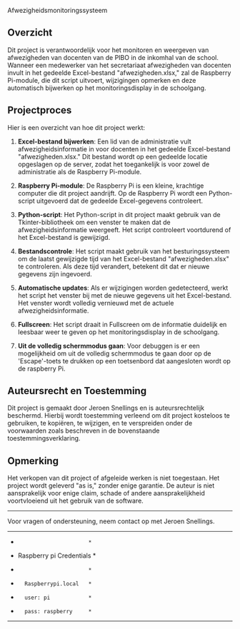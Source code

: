 Afwezigheidsmonitoringssysteem

## Overzicht

Dit project is verantwoordelijk voor het monitoren en weergeven van afwezigheden van docenten van de PIBO in de inkomhal van de school. Wanneer een medewerker van het secretariaat afwezigheden van docenten invult in het gedeelde Excel-bestand "afwezigheden.xlsx," zal de Raspberry Pi-module, die dit script uitvoert, wijzigingen opmerken en deze automatisch bijwerken op het monitoringsdisplay in de schoolgang.

## Projectproces

Hier is een overzicht van hoe dit project werkt:

1. **Excel-bestand bijwerken**: Een lid van de administratie vult afwezigheidsinformatie in voor docenten in het gedeelde Excel-bestand "afwezigheden.xlsx." Dit bestand wordt op een gedeelde locatie opgeslagen op de server, zodat het toegankelijk is voor zowel de administratie als de Raspberry Pi-module.

2. **Raspberry Pi-module**: De Raspberry Pi is een kleine, krachtige computer die dit project aandrijft. Op de Raspberry Pi wordt een Python-script uitgevoerd dat de gedeelde Excel-gegevens controleert.

3. **Python-script**: Het Python-script in dit project maakt gebruik van de Tkinter-bibliotheek om een venster te maken dat de afwezigheidsinformatie weergeeft. Het script controleert voortdurend of het Excel-bestand is gewijzigd.

4. **Bestandscontrole**: Het script maakt gebruik van het besturingssysteem om de laatst gewijzigde tijd van het Excel-bestand "afwezigheden.xlsx" te controleren. Als deze tijd verandert, betekent dit dat er nieuwe gegevens zijn ingevoerd.

5. **Automatische updates**: Als er wijzigingen worden gedetecteerd, werkt het script het venster bij met de nieuwe gegevens uit het Excel-bestand. Het venster wordt volledig vernieuwd met de actuele afwezigheidsinformatie.

6. **Fullscreen**: Het script draait in Fullscreen om de informatie duidelijk en leesbaar weer te geven op het monitoringsdisplay in de schoolgang.

7. **Uit de volledig schermmodus gaan**: Voor debuggen is er een mogelijkheid om uit de volledig schermmodus te gaan door op de 'Escape'-toets te drukken op een toetsenbord dat aangesloten wordt op de raspberry Pi.

## Auteursrecht en Toestemming

Dit project is gemaakt door Jeroen Snellings en is auteursrechtelijk beschermd. Hierbij wordt toestemming verleend om dit project kosteloos te gebruiken, te kopiëren, te wijzigen, en te verspreiden onder de voorwaarden zoals beschreven in de bovenstaande toestemmingsverklaring.

## Opmerking

Het verkopen van dit project of afgeleide werken is niet toegestaan. Het project wordt geleverd "as is," zonder enige garantie. De auteur is niet aansprakelijk voor enige claim, schade of andere aansprakelijkheid voortvloeiend uit het gebruik van de software.

---

Voor vragen of ondersteuning, neem contact op met Jeroen Snellings.



*****************************
*							*
*  Raspberry pi Credentials	*
*							*
*		Raspberrypi.local	*
*		user: pi			*	
*		pass: raspberry		*
*****************************